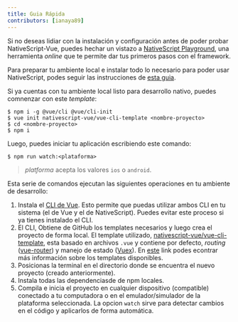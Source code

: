 ```yaml
---
title: Guia Rápida
contributors: [ianaya89]
---
```


Si no deseas lidiar con la instalación y configuración antes de poder probar NativeScript-Vue, puedes hechar un vistazo a [NativeScript Playground](/es/docs/getting-started/playground-tutorial), una herramienta *online* que te permite dar tus primeros pasos con el framework.

Para preparar tu ambiente local e instalar todo lo necesario para poder usar NativeScript, podes seguir las instrucciones de [esta guia](https://docs.nativescript.org/angular/start/quick-setup).

Si ya cuentas con tu ambiente local listo para desarrollo nativo, puedes comnenzar con este *template*:

```shell
$ npm i -g @vue/cli @vue/cli-init
$ vue init nativescript-vue/vue-cli-template <nombre-proyecto>
$ cd <nombre-proyecto>
$ npm i
```

Luego, puedes iniciar tu aplicación escribiendo este comando:

```shell
$ npm run watch:<plataforma>
```

> *platforma* acepta los valores `ios` o `android`.

Esta serie de comandos ejecutan las siguientes operaciones en tu ambiente de desarrollo:


1. Instala el [CLI de Vue](https://github.com/vuejs/vue-cli). Esto permite que puedas utilizar ambos CLI en tu sistema (el de Vue y el de NativeScript). Puedes evitar este proceso si ya tienes instalado el CLI.
1. El CLI, Obtiene  de GitHub los templates necesarios y luego crea el proyecto de forma local. El template utilizado, [nativescript-vue/vue-cli-template](https://github.com/nativescript-vue/vue-cli-template), esta basado en archivos `.vue` y contiene por defecto, *routing* ([vue-router](https://router.vuejs.org/)) y manejo de estado ([Vuex](https://vuex.vuejs.org/)). En [este](/es/docs/getting-started/templates) link podes econtrar más información sobre los templates disponibles.
1. Posicionas la terminal en el directorio donde se encuentra el nuevo proyecto (creado anteriormente).
1. Instala todas las dependenciasde de npm locales.
1. Compila e inicia el proyecto en cualquier dispositivo (compatible) conectado a tu computadora o en el emulador/simulador de la plataforma seleccionada. La opcion `watch` sirve para detectar cambios en el código y aplicarlos de forma automática.
